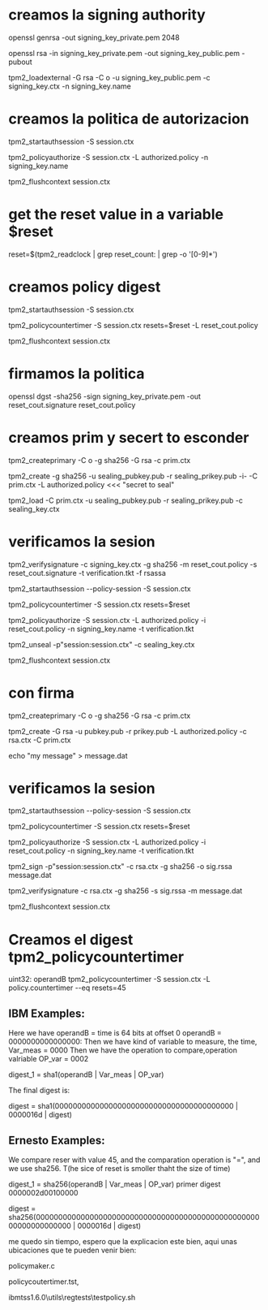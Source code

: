 # creamos la signing authority
openssl genrsa -out signing_key_private.pem 2048

openssl rsa -in signing_key_private.pem -out signing_key_public.pem -pubout

tpm2_loadexternal -G rsa -C o -u signing_key_public.pem -c signing_key.ctx -n signing_key.name

# creamos la politica de autorizacion
tpm2_startauthsession -S session.ctx

tpm2_policyauthorize -S session.ctx -L authorized.policy -n signing_key.name

tpm2_flushcontext session.ctx

# get the reset value in a variable $reset
reset=$(tpm2_readclock | grep  reset_count: | grep -o  '[0-9]*')

# creamos policy digest
tpm2_startauthsession -S session.ctx

tpm2_policycountertimer -S session.ctx resets=$reset -L reset_cout.policy

tpm2_flushcontext session.ctx
 
# firmamos la politica
openssl dgst -sha256 -sign signing_key_private.pem -out reset_cout.signature reset_cout.policy

# creamos prim y secert to esconder
tpm2_createprimary -C o -g sha256 -G rsa -c prim.ctx

tpm2_create -g sha256 -u sealing_pubkey.pub -r sealing_prikey.pub -i- -C prim.ctx -L authorized.policy <<< "secret to seal"

tpm2_load -C prim.ctx -u sealing_pubkey.pub -r sealing_prikey.pub -c sealing_key.ctx

# verificamos la sesion 
tpm2_verifysignature -c signing_key.ctx -g sha256 -m reset_cout.policy -s reset_cout.signature -t verification.tkt -f rsassa

tpm2_startauthsession \--policy-session -S session.ctx

tpm2_policycountertimer -S session.ctx resets=$reset

tpm2_policyauthorize -S session.ctx -L authorized.policy -i reset_cout.policy -n signing_key.name -t verification.tkt

tpm2_unseal -p"session:session.ctx" -c sealing_key.ctx

tpm2_flushcontext session.ctx



# con firma 
tpm2_createprimary -C o -g sha256 -G rsa -c prim.ctx

tpm2_create -G rsa -u pubkey.pub -r prikey.pub -L authorized.policy -c rsa.ctx -C prim.ctx

echo "my message" > message.dat

# verificamos la sesion 

tpm2_startauthsession \--policy-session -S session.ctx

tpm2_policycountertimer -S session.ctx resets=$reset

tpm2_policyauthorize -S session.ctx -L authorized.policy -i reset_cout.policy -n signing_key.name -t verification.tkt

tpm2_sign -p"session:session.ctx" -c rsa.ctx -g sha256 -o sig.rssa message.dat

tpm2_verifysignature -c rsa.ctx -g sha256 -s sig.rssa -m message.dat

tpm2_flushcontext session.ctx


# Creamos el digest tpm2_policycountertimer
uint32: operandB
tpm2_policycountertimer -S  session.ctx -L policy.countertimer --eq resets=45
## IBM Examples:
Here we have operandB = time is 64 bits at offset 0 operandB = 0000000000000000:
Then we have kind of variable to measure, the time, Var_meas = 0000
Then we have the operation to compare,operation valriable OP_var = 0002

digest_1 = sha1(operandB | Var_meas | OP_var)

The final digest is:

digest = sha1(0000000000000000000000000000000000000000 | 0000016d | digest)

## Ernesto Examples:

We compare reser with value 45, and the comparation operation is "=", and we use sha256. T(he sice of reset is smoller thaht the size of time)

digest_1 = sha256(operandB | Var_meas | OP_var)
primer digest 0000002d00100000

digest = sha256(0000000000000000000000000000000000000000000000000000000000000000 | 0000016d | digest)


me quedo sin tiempo, espero que la explicacion este bien, aqui unas ubicaciones que te pueden venir bien:

policymaker.c

policycoutertimer.tst,

ibmtss1.6.0\utils\regtests\testpolicy.sh
